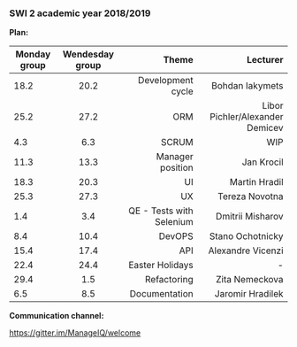 ### SWI 2 academic year 2018/2019

**Plan:** 


| Monday group        | Wendesday group          | Theme  |   Lecturer   |
| ------------- |:-------------:| -----:| -----:|
|  18.2   |  	20.2	  |   Development cycle	  |   Bohdan Iakymets  |
|   25.2   |  	27.2	|   ORM	  |   Libor Pichler/Alexander Demicev   |
|  4.3	 |  6.3  |	SCRUM	  |  WIP    |
11.3 |	13.3	| Manager position	| Jan Krocil
18.3	| 20.3 |	UI	| Martin Hradil
25.3	| 27.3 |	UX	| Tereza Novotna
1.4 |	3.4	| QE - Tests with Selenium	| Dmitrii Misharov
8.4	| 10.4	| DevOPS	| Stano Ochotnicky
15.4 |	17.4 |	API	| Alexandre Vicenzi
22.4 |	24.4 |	Easter Holidays	 | -
29.4 |	1.5 |	Refactoring |	Zita Nemeckova
6.5	 | 8.5	| Documentation	| Jaromir Hradilek


**Communication channel:**

https://gitter.im/ManageIQ/welcome

